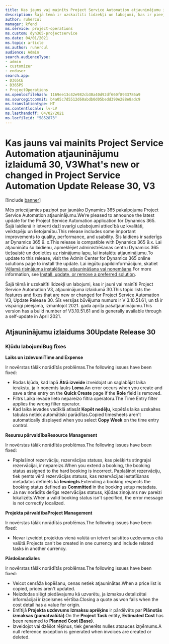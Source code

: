 ```yaml
---
title: Kas jauns vai mainīts Project Service Automation atjauninājumu izlaidumā 30, V3
description: Šajā tēmā ir uzskaitīti līdzekļi un labojumi, kas ir pieejami Project Service Automation atjauninājumu izlaidumā 30, V3.
author: ruhercul
manager: kfend
ms.service: project-operations
ms.custom: dyn365-projectservice
ms.date: 04/01/2021
ms.topic: article
ms.author: ruhercul
audience: Admin
search.audienceType:
- admin
- customizer
- enduser
search.app:
- D365CE
- D365PS
- ProjectOperations
ms.openlocfilehash: 1169ee13c42e982cb30a40d92df660f8933786a9
ms.sourcegitcommit: b4a05c7d5512d60abdb0d05bedd390e288e8adc9
ms.translationtype: HT
ms.contentlocale: lv-LV
ms.lasthandoff: 04/02/2021
ms.locfileid: "5852873"
---
```

# <a name="whats-new-or-changed-in-project-service-automation-update-release-30-v3"></a><span data-ttu-id="cc19c-103">Kas jauns vai mainīts Project Service Automation atjauninājumu izlaidumā 30, V3</span><span class="sxs-lookup"><span data-stu-id="cc19c-103">What's new or changed in Project Service Automation Update Release 30, V3</span></span>

[!include [banner](../includes/psa-now-project-operations.md)]

<span data-ttu-id="cc19c-104">Mēs priecājamies paziņot par jaunāko Dynamics 365 pakalpojuma Project Service Automation atjauninājumu.</span><span class="sxs-lookup"><span data-stu-id="cc19c-104">We’re pleased to announce the latest update for the Project Service Automation application for Dynamics 365.</span></span> <span data-ttu-id="cc19c-105">Šajā laidienā ir ietverti daži svarīgi uzlabojumi attiecībā uz kvalitāti, veiktspēju un lietojamību.</span><span class="sxs-lookup"><span data-stu-id="cc19c-105">This release includes some important improvements to quality, performance, and usability.</span></span> <span data-ttu-id="cc19c-106">Šis laidiens ir saderīgs ar Dynamics 365 9. x.</span><span class="sxs-lookup"><span data-stu-id="cc19c-106">This release is compatible with Dynamics 365 9.x.</span></span> <span data-ttu-id="cc19c-107">Lai atjauninātu šo laidienu, apmeklējiet administrēšanas centru Dynamics 365 tiešsaistē un dodieties uz risinājumu lapu, lai instalētu atjauninājumu.</span><span class="sxs-lookup"><span data-stu-id="cc19c-107">To update to this release, visit the Admin Center for Dynamics 365 online solutions page to install the update.</span></span> <span data-ttu-id="cc19c-108">Lai iegūtu papildinformācijum, skatiet [Vēlamā risinājuma instalēšana, atjaunināšana vai noņemšana](https://docs.microsoft.com/power-platform/admin/install-remove-preferred-solution).</span><span class="sxs-lookup"><span data-stu-id="cc19c-108">For more information, see [Install, update, or remove a preferred solution](https://docs.microsoft.com/power-platform/admin/install-remove-preferred-solution).</span></span>

<span data-ttu-id="cc19c-109">Šajā tēmā ir uzskaitīti līdzekļi un labojumi, kas ir jauni vai mainīti Project Service Automation V3, atjauninājuma izlaidumā 30.</span><span class="sxs-lookup"><span data-stu-id="cc19c-109">This topic lists the features and fixes that are new or changed for Project Service Automation V3, Update Release 30.</span></span> <span data-ttu-id="cc19c-110">Šīs versijas būvējuma numurs ir V 3.10.51.61, un tā ir vispārīgi pieejama, izmantojot 2021. gada aprīļa pašatjauninājumu.</span><span class="sxs-lookup"><span data-stu-id="cc19c-110">This version has a build number of V3.10.51.61 and is generally available through a self-update in April 2021.</span></span>

## <a name="update-release-30"></a><span data-ttu-id="cc19c-111">Atjauninājumu izlaidums 30</span><span class="sxs-lookup"><span data-stu-id="cc19c-111">Update Release 30</span></span>

### <a name="bug-fixes"></a><span data-ttu-id="cc19c-112">Kļūdu labojumi</span><span class="sxs-lookup"><span data-stu-id="cc19c-112">Bug fixes</span></span>

<span data-ttu-id="cc19c-113">**Laiks un izdevumi**</span><span class="sxs-lookup"><span data-stu-id="cc19c-113">**Time and Expense**</span></span>

<span data-ttu-id="cc19c-114">Ir novērstas tālāk norādītās problēmas.</span><span class="sxs-lookup"><span data-stu-id="cc19c-114">The following issues have been fixed:</span></span>

- <span data-ttu-id="cc19c-115">Rodas kļūda, kad lapā **Ātrā izveide** izveidojat un saglabājat laika ierakstu, ja ir noņemts lauks **Loma**.</span><span class="sxs-lookup"><span data-stu-id="cc19c-115">An error occurs when you create and save a time entry on the **Quick Create** page if the **Role** field is removed.</span></span>
- <span data-ttu-id="cc19c-116">Filtrs Laika ievade lieto nepareizo filtra operatoru.</span><span class="sxs-lookup"><span data-stu-id="cc19c-116">The Time Entry filter applies the wrong filter operator.</span></span>
- <span data-ttu-id="cc19c-117">Kad laika ievades vadīklā atlasāt **Kopēt nedēļu**, kopētās laika uzskaites tabulas netiek automātiski parādītas.</span><span class="sxs-lookup"><span data-stu-id="cc19c-117">Copied timesheets aren't automatically displayed when you select **Copy Week** on the time entry control.</span></span>

<span data-ttu-id="cc19c-118">**Resursu pārvaldība**</span><span class="sxs-lookup"><span data-stu-id="cc19c-118">**Resource Management**</span></span>

<span data-ttu-id="cc19c-119">Ir novērstas tālāk norādītās problēmas.</span><span class="sxs-lookup"><span data-stu-id="cc19c-119">The following issues have been fixed:</span></span>

- <span data-ttu-id="cc19c-120">Paplašinot rezervāciju, rezervācijas statuss, kas piešķirts stingrajai rezervācijai, ir nepareizs.</span><span class="sxs-lookup"><span data-stu-id="cc19c-120">When you extend a booking, the booking status assigned to the hard booking is incorrect.</span></span> <span data-ttu-id="cc19c-121">Paplašinot rezervāciju, tiek ņemts vērā rezervācijas statuss, kas rezervācijas iestatīšanas metadatos definēts kā **Iesniegts**.</span><span class="sxs-lookup"><span data-stu-id="cc19c-121">Extending a booking respects the booking status defined as **Committed** in the booking setup metadata.</span></span>
- <span data-ttu-id="cc19c-122">Ja nav norādīts derīgs rezervācijas statuss, kļūdas ziņojums nav pareizi lokalizēts.</span><span class="sxs-lookup"><span data-stu-id="cc19c-122">When a valid booking status isn't specified, the error message is not correctly localized.</span></span>

<span data-ttu-id="cc19c-123">**Projekta pārvaldība**</span><span class="sxs-lookup"><span data-stu-id="cc19c-123">**Project Management**</span></span>

<span data-ttu-id="cc19c-124">Ir novērstas tālāk norādītās problēmas.</span><span class="sxs-lookup"><span data-stu-id="cc19c-124">The following issues have been fixed:</span></span>

- <span data-ttu-id="cc19c-125">Nevar izveidot projektus vienā valūtā un ietvert saistītos uzdevumus citā valūtā.</span><span class="sxs-lookup"><span data-stu-id="cc19c-125">Projects can't be created in one currency and include related tasks in another currency.</span></span>

<span data-ttu-id="cc19c-126">**Pārdošana**</span><span class="sxs-lookup"><span data-stu-id="cc19c-126">**Sales**</span></span>

<span data-ttu-id="cc19c-127">Ir novērstas tālāk norādītās problēmas.</span><span class="sxs-lookup"><span data-stu-id="cc19c-127">The following issues have been fixed:</span></span>

- <span data-ttu-id="cc19c-128">Veicot cenrāža kopēšanu, cenas netiek atjauninātas.</span><span class="sxs-lookup"><span data-stu-id="cc19c-128">When a price list is copied, prices aren't updated.</span></span>
- <span data-ttu-id="cc19c-129">Neizdodas slēgt piedāvajumu kā uzvarētu, ja izmaksu detalizētai informācijai ir izcelsmes vērtība.</span><span class="sxs-lookup"><span data-stu-id="cc19c-129">Closing a quote as won fails when the cost detail has a value for origin.</span></span>
- <span data-ttu-id="cc19c-130">Entītijā **Projekta uzdevums** **Izmaksu aprēķins** ir pārdēvēts par **Plānotās izmaksas (pamatvalūtā)**.</span><span class="sxs-lookup"><span data-stu-id="cc19c-130">On the **Project Task** entity, **Estimated Cost** has been renamed to **Planned Cost (Base)**.</span></span>
- <span data-ttu-id="cc19c-131">Izveidojot vai dzēšot rēķinus, tiek ģenerēts nulles atsauces izņēmums.</span><span class="sxs-lookup"><span data-stu-id="cc19c-131">A null reference exception is generated when invoices are created or deleted.</span></span>
